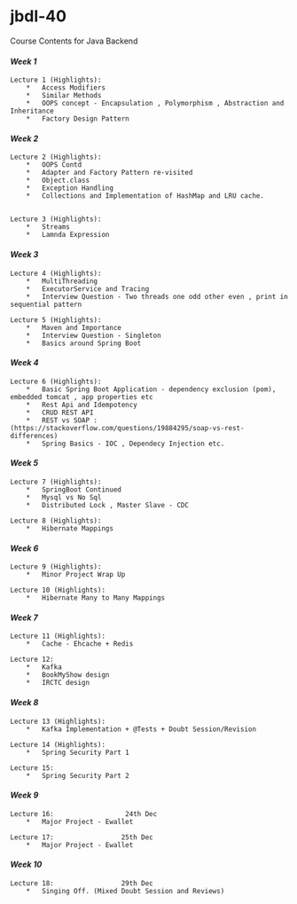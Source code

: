 # jbdl-40
Course Contents for Java Backend

#### **_Week 1_**
    Lecture 1 (Highlights):
        *   Access Modifiers
        *   Similar Methods
        *   OOPS concept - Encapsulation , Polymorphism , Abstraction and Inheritance
        *   Factory Design Pattern


#### **_Week 2_**
    Lecture 2 (Highlights):
        *   OOPS Contd
        *   Adapter and Factory Pattern re-visited
        *   Object.class
        *   Exception Handling
        *   Collections and Implementation of HashMap and LRU cache.


    Lecture 3 (Highlights):
        *   Streams
        *   Lamnda Expression

#### **_Week 3_**
    Lecture 4 (Highlights):
        *   MultiThreading
        *   ExecutorService and Tracing
        *   Interview Question - Two threads one odd other even , print in sequential pattern

    Lecture 5 (Highlights):
        *   Maven and Importance
        *   Interview Question - Singleton
        *   Basics around Spring Boot

#### **_Week 4_**
    Lecture 6 (Highlights):
        *   Basic Spring Boot Application - dependency exclusion (pom),  embedded tomcat , app properties etc
        *   Rest Api and Idempotency
        *   CRUD REST API 
        *   REST vs SOAP : (https://stackoverflow.com/questions/19884295/soap-vs-rest-differences)
        *   Spring Basics - IOC , Dependecy Injection etc.

#### **_Week 5_**
    Lecture 7 (Highlights):
        *   SpringBoot Continued
        *   Mysql vs No Sql
        *   Distributed Lock , Master Slave - CDC

    Lecture 8 (Highlights):
        *   Hibernate Mappings
#### **_Week 6_**
    Lecture 9 (Highlights):
        *   Minor Project Wrap Up

    Lecture 10 (Highlights):
        *   Hibernate Many to Many Mappings
#### **_Week 7_**
    Lecture 11 (Highlights):    
        *   Cache - Ehcache + Redis

    Lecture 12:                
        *   Kafka
        *   BookMyShow design
        *   IRCTC design
    
#### **_Week 8_**
    Lecture 13 (Highlights):    
        *   Kafka Implementation + @Tests + Doubt Session/Revision

    Lecture 14 (Highlights):     
        *   Spring Security Part 1

    Lecture 15:                 
        *   Spring Security Part 2
#### **_Week 9_**
    Lecture 16:                  24th Dec
        *   Major Project - Ewallet

    Lecture 17:                 25th Dec
        *   Major Project - Ewallet
#### **_Week 10_**
    Lecture 18:                 29th Dec
        *   Singing Off. (Mixed Doubt Session and Reviews) 
